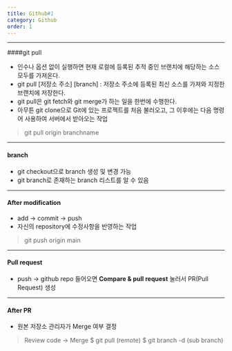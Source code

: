 ```yaml
---
title: Github#1
category: Github
order: 1
---
```


_ _ _


####git pull
- 인수나 옵션 없이 실행하면 현재 로컬에 등록된 추적 중인 브랜치에 해당하는 소스 모두를 가져온다.
- git pull [저장소 주소] [branch] : 저장소 주소에 등록된 최신 소스를 가져와 지정한 브랜치에 저장한다.
- git pull은 git fetch와 git merge가 하는 일을 한번에 수행한다.
- 아무튼 git clone으로 Git에 있는 프로젝트를 처음 불러오고, 그 이후에는 다음 명령어 사용하여 서버에서 받아오는 작업
> git pull origin branchname

- - -

#### branch
- git checkout으로 branch 생성 및 변경 가능
- git branch로 존재하는 branch 리스트를 알 수 있음
- - -
#### After modification
- add -> commit -> push
- 자신의 repository에 수정사항을 반영하는 작업
> git push origin main
- - -
#### Pull request
- push -> github repo 들어오면 **Compare & pull request** 눌러서 PR(Pull Request) 생성
- - -
#### After PR
- 원본 저장소 관리자가 Merge 여부 결정
> Review code -> Merge
> $ git pull (remote)
> $ git branch -d (sub branch)